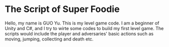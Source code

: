 # The Script of Super Foodie
Hello, my name is GUO Yu.
This is my level game code.
I am a beginner of Unity and C#, and I try to wirte some codes to build my first level game.
The scripts would include the player and adversaries' basic actions such as moving, jumping, collecting and death etc.


